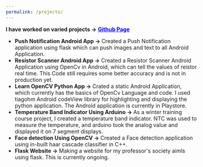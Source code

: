 ```yaml
---
permalink: /projects/
---
```

<b>I have worked on varied projects -></b>  <a href ="https://github.com/aditi-mishra" style="color:blue; " ><b >Github Page</b></a>  

<ul>
  <li><b>Push Notification Android App -> </b> Created a Push Notification application using flask which can push images and text to all Android Application.
  </li>
  <li><b>Resistor Scanner Android App -></b>  Created a Resistor Scanner Android Application using OpenCv in Android, which can tell the values of reistor real time. This Code still requires some better accuracy and is not in production yet.
  </li>
  <li><b>Learn OpenCV Python App -> </b> Crated a static Android Application, which currently has the basics of OpenCv Language and code. I used tiagohm Android codeView library for highlighting and displaying the python application. The Android application is currently in Playstore.
  </li>
  <li><b>Temperature Band Indicator Using Arduino -> </b> As a winter training course project, I created a temperature band indicator. NTC was used to measure the temperature, and arduino took the analog value and displayed it on 7 segment displays.
  </li>
  <li><b>Face detection Using OpenCV -> </b> Created a Face detection application using in-built haar cascade classifier in C++.
  </li>
  <li><b>Flask Website -></b> Making a website for my professor's society aimls using flask. This is currently ongoing.
  </li>

</ul>
